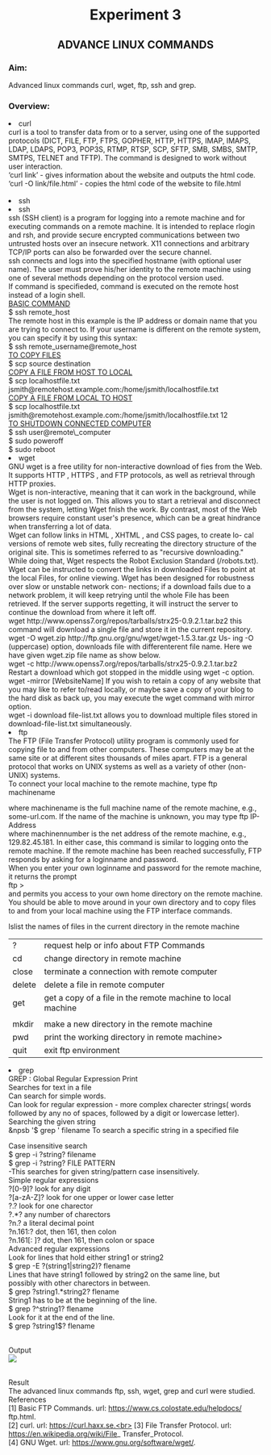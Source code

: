 # <center>Experiment 3 </center>
## <center>ADVANCE LINUX COMMANDS</center>
### Aim:
Advanced linux commands curl, wget, ftp, ssh and grep.
### Overview:
<li>curl<br>
curl is a tool to transfer data from or to a server, using one of the supported protocols (DICT, FILE, FTP, FTPS, GOPHER, HTTP, HTTPS, IMAP, IMAPS,
LDAP, LDAPS, POP3, POP3S, RTMP, RTSP, SCP, SFTP, SMB, SMBS, SMTP,
SMTPS, TELNET and TFTP). The command is designed to work without user
interaction.<br>
‘curl link’ - gives information about the website and outputs the html code.<br>
‘curl -O link/file.html’ - copies the html code of the website to file.html<br><br>

<li>ssh<br>
<li>ssh<br>
ssh (SSH client) is a program for logging into a remote machine and for executing
commands on a remote machine. It is intended to replace rlogin and rsh, and
provide secure encrypted communications between two untrusted hosts over an
insecure network. X11 connections and arbitrary TCP/IP ports can also be
forwarded over the secure channel.
<br>
ssh connects and logs into the specified hostname (with optional user name).
The user must prove his/her identity to the remote machine using one of several
methods depending on the protocol version used.
<br>
If command is specifieded, command is executed on the remote host instead of
a login shell.
<br>
<u>BASIC COMMAND</u>
<br>
$ ssh remote_host
<br>
The remote host in this example is the IP address or domain name that
you are trying to connect to. If your username is different on the remote system,
you can specify it by using this syntax:
<br>
$ ssh remote_username@remote_host
<br>
<u>TO COPY FILES</u>
</br>
$ scp source destination
<br>
<u>COPY A FILE FROM HOST TO LOCAL</u>
<br>
$ scp localhostfile.txt jsmith@remotehost.example.com:/home/jsmith/localhostfile.txt
<br>
<u>COPY A FILE FROM LOCAL TO HOST</u>
</br>
$ scp localhostfile.txt jsmith@remotehost.example.com:/home/jsmith/localhostfile.txt
12<br>
<u>TO SHUTDOWN CONNECTED COMPUTER</u>
</br>
$ ssh user@remote\_computer
<br>
$ sudo poweroff
<br>
$ sudo reboot
<li>wget
<br>
GNU wget is a free utility for non-interactive download of fies from the Web.
It supports HTTP , HTTPS , and FTP protocols, as well as retrieval through
HTTP proxies.
<br>
Wget is non-interactive, meaning that it can work in the background, while
the user is not logged on. This allows you to start a retrieval and disconnect
from the system, letting Wget fnish the work. By contrast, most of the Web
browsers require constant user's presence, which can be a great hindrance when
transferring a lot of data.
</br>
Wget can follow links in HTML , XHTML , and CSS pages, to create lo-
cal versions of remote web sites, fully recreating the directory structure of the
original site. This is sometimes referred to as "recursive downloading." While
doing that, Wget respects the Robot Exclusion Standard (/robots.txt). Wget
can be instructed to convert the links in downloaded Files to point at the local Files, for online viewing.
Wget has been designed for robustness over slow or unstable network con-
nections; if a download fails due to a network problem, it will keep retrying
until the whole File has been retrieved. If the server supports regetting, it will
instruct the server to continue the download from where it left off.
<br>
wget http://www.openss7.org/repos/tarballs/strx25-0.9.2.1.tar.bz2 this
command will download a single file and store it in the current repository.
<br>
wget -O wget.zip http://ftp.gnu.org/gnu/wget/wget-1.5.3.tar.gz Us-
ing -O (uppercase) option, downloads file with differenterent file name. Here we have
given wget.zip file name as show below.
<br>
wget -c http://www.openss7.org/repos/tarballs/strx25-0.9.2.1.tar.bz2
Restart a download which got stopped in the middle using wget -c option.
<br>
wget -mirror [WebsiteName] If you wish to retain a copy of any
website that you may like to refer to/read locally, or maybe save a copy of your
blog to the hard disk as back up, you may execute the wget command with
mirror option.
<br>
wget -i download file-list.txt allows you to download multiple files
stored in download-file-list.txt simultaneously.
<br>
<li>ftp
<br>
The FTP (File Transfer Protocol) utility program is commonly used for copying
file to and from other computers. These computers may be at the same site
or at different sites thousands of miles apart. FTP is a general protocol that
works on UNIX systems as well as a variety of other (non-UNIX) systems.
<br>
To connect your local machine to the remote machine, type
ftp machinename
<br>

where machinename is the full machine name of the remote machine, e.g.,
some-url.com. If the name of the machine is unknown, you may type
ftp IP-Address
<br>
where machinennumber is the net address of the remote machine, e.g.,
129.82.45.181. In either case, this command is similar to logging onto the remote
machine. If the remote machine has been reached successfully, FTP responds
by asking for a loginname and password.
<br>
When you enter your own loginname and password for the remote machine,
it returns the prompt
<br>
ftp >
<br>
and permits you access to your own home directory on the remote machine.
You should be able to move around in your own directory and to copy files to
and from your local machine using the FTP interface commands.
<br>
<table>
<tr colspan= "2">
<tr>
<td>?</td><td>request help or info about FTP Commands</td></tr>
<tr></td><td>cd</td><td>change directory in remote machine</td></tr>
<tr><td>close</td><td>terminate a connection with remote computer</td></tr>
<tr><td>delete</td><td>delete a file in remote computer</td></tr>
<tr><td>get</td><td>get a copy of a file in the remote machine to local machine</td></tr>
<td><tr>ls</tr><tr>list the names of files in the current directory in the remote machine</td>
<tr><td>mkdir</td><td>make a new directory in the remote machine</td></tr>
<tr><td>pwd</td><td>print the working directory in remote machine></td></tr>
<tr><td>quit</td><td>exit ftp environment</td></tr>
</table>
<li>grep
<br>
GREP : Global Regular Expression Print
<br>
Searches for text in a file
<br>
Can search for simple words.
<br>
Can look for regular expression - more complex charecter strings(
words followed by any no of spaces, followed by a digit or lowercase letter).
Searching the given string
<br>
&npsb '$ grep <literal string> ' filename To search a specific string in a
specified file<br>

Case insensitive search
<br>
$ grep -i ?string? filename
<br>
$ grep -i ?string? FILE PATTERN
<br>
-This searches for given string/pattern case insensitively.
<br>
Simple regular expressions
<br>
?[0-9]? look for any digit
<br>
?[a-zA-Z]? look for one upper or lower case letter
<br>
?.? look for one charector
<br>
?.*? any number of charectors
<br>
?n.? a literal decimal point
<br>
?n.161:? dot, then 161, then colon
<br>
?n.161[: ]? dot, then 161, then colon or space
<br>
Advanced regular expressions
<br>
Look for lines that hold either string1 or string2
<br>
$ grep -E ?(string1|string2)? flename
<br>
Lines that have string1 followed by string2 on the same line, but
<br>
possibly with other charectors in between.
<br>
$ grep ?string1.*string2? flename
<br>
String1 has to be at the beginning of the line.
<br>
$ grep ?^string1? flename
<br>
Look for it at the end of the line.
<br>
$ grep ?string1$? flename

<br>Output
<br>
![](https://raw.githubusercontent.com/sreejiths1979/foss/master/exp3.png)

<br>Result
<br>The advanced linux commands ftp, ssh, wget, grep and curl were studied. 
<br>
References<br>
[1] Basic FTP Commands. url: https://www.cs.colostate.edu/helpdocs/
ftp.html.<br>
[2] curl. url: https://curl.haxx.se.<br>
[3] File Transfer Protocol. url: https://en.wikipedia.org/wiki/File_
Transfer_Protocol.<br>
[4] GNU Wget. url: https://www.gnu.org/software/wget/.



